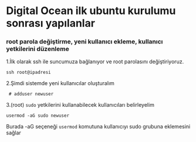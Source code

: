 # Digital Ocean ilk ubuntu kurulumu sonrası yapılanlar
### root parola değiştirme, yeni kullanıcı ekleme, kullanıcı yetkilerini düzenleme


1.İlk olarak ssh ile suncumuza bağlanıyor ve root parolasını değiştiriyoruz.
```
ssh root@ipadresi
```
2.Şimdi sistemde yeni kullanıcılar oluşturalım
```
 # adduser newuser
```
3.(root) ```sudo```  yetkilerini kullanabilecek kullanıcıları belirleyelim
```
usermod -aG sudo newuser
```
Burada -aG seçeneği ```usermod``` komutuna kullanıcıyı sudo grubuna eklemesini sağlar
